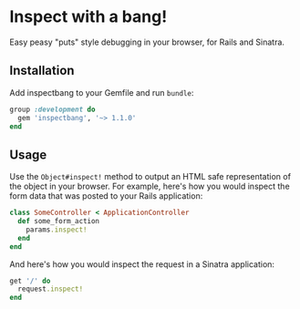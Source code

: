 Inspect with a bang!
====================


Easy peasy "puts" style debugging in your browser, for Rails and Sinatra.


Installation
------------

Add inspectbang to your Gemfile and run `bundle`:

```ruby
group :development do
  gem 'inspectbang', '~> 1.1.0'
end
```


Usage
-----

Use the `Object#inspect!` method to output an HTML safe representation of
the object in your browser. For example, here's how you would inspect the
form data that was posted to your Rails application:

```ruby
class SomeController < ApplicationController
  def some_form_action
    params.inspect!
  end
end
```

And here's how you would inspect the request in a Sinatra application:

```ruby
get '/' do
  request.inspect!
end
```
